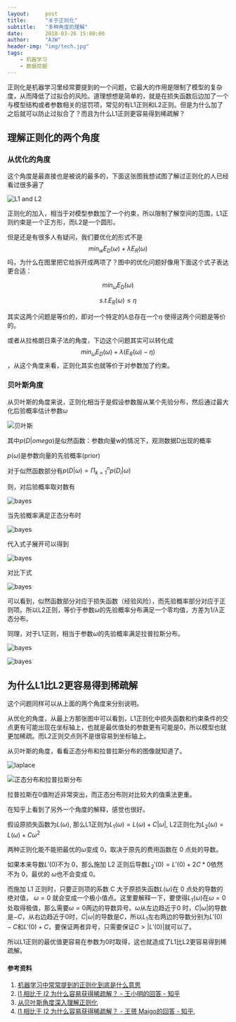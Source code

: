 ```yaml
---
layout:     post
title:      "关于正则化"
subtitle:   "多种角度的理解"
date:       2018-03-26 15:00:00
author:     "AJW"
header-img: "img/tech.jpg"
tags:
    - 机器学习
    - 数据挖掘
---
```


正则化是机器学习里经常要提到的一个问题，它最大的作用是限制了模型的复杂度，从而降低了过拟合的风险。道理想想是简单的，就是在损失函数后边加了一个与模型结构或者参数相关的惩罚项，常见的有L1正则和L2正则。但是为什么加了之后就可以防止过拟合了？而且为什么L1正则更容易得到稀疏解？

## 理解正则化的两个角度

### 从优化的角度

这个角度是最直接也是被说的最多的，下面这张图我想试图了解过正则化的人已经看过很多遍了

![L1 and L2](\img\in-post\regularization\L1_and_L2.jpg)

正则化的加入，相当于对模型参数加了一个约束，所以限制了解空间的范围，L1正则约束是一个正方形，而L2是一个圆形。

但是还是有很多人有疑问，我们要优化的形式不是$$min_w E_D(\omega)+\lambda E_R(\omega)$$吗，为什么在图里把它给拆开成两项了？图中的优化问题好像用下面这个式子表达更合适：

$$min_\omega E_D(\omega)$$

$$s.t. E_R(\omega) \le \eta $$

其实这两个问题是等价的，即对一个特定的$\lambda$总存在一个$\eta$ 使得这两个问题是等价的。

或者从拉格朗日乘子法的角度，下边这个问题其实可以转化成$$min_\omega E_D(\omega) + \lambda (E_R(\omega)-\eta )$$，从这个角度来看，正则化其实也就等价于对参数加了约束。

### 贝叶斯角度

从贝叶斯的角度来说，正则化相当于是假设参数服从某个先验分布，然后通过最大化后验概率估计参数$\omega$

![贝叶斯](\img\in-post\regularization\bayes1.png)

其中$p(D\vert omega)$是似然函数：参数向量w的情况下，观测数据D出现的概率

$p(\omega)$是参数向量的先验概率(prior)

对于似然函数部分有$p(D\vert \omega) = \Pi_{k =1}^{n}p(D_i\vert \omega)$

则，对后验概率取对数有

![bayes](\img\in-post\regularization\bayes2.jpg)

当先验概率满足正态分布时

![bayes](\img\in-post\regularization\bayes3.png)

代入式子展开可以得到

![bayes](\img\in-post\regularization\bayes4.jpg)

对比下式

![bayes](\img\in-post\regularization\bayes5.png)

可以看到，似然函数部分对应于损失函数（经验风险），而先验概率部分对应于正则项。所以L2正则，等价于参数$\omega$的先验概率分布满足一个零均值，方差为$1/\lambda$正态分布。

同理，对于L1正则，相当于参数$\omega$的先验概率满足拉普拉斯分布。

![bayes](\img\in-post\regularization\bayes6.png)

![bayes](\img\in-post\regularization\bayes7.jpg)

## 为什么L1比L2更容易得到稀疏解

这个问题同样可以从上面的两个角度来分别说明。

从优化的角度，从最上方那张图中可以看到，L1正则化中损失函数和约束条件的交点更有可能出现在坐标轴上，也就是最优值处的参数更有可能是0，所以模型也就更加稀疏。而L2正则交点则不是很容易到坐标轴上。

从贝叶斯的角度，看看正态分布和拉普拉斯分布的图像就知道了。

![laplace](\img\in-post\regularization\laplace.jpg)

![正态分布和拉普拉斯分布](\img\in-post\regularization\normal_laplace.jpg)

拉普拉斯在0值附近非常突出，而正态分布则对比较大的值乘法更重。



在知乎上看到了另外一个角度的解释，感觉也很好。

假设原损失函数为$L(\omega)$, 那么L1正则为$L_1(\omega) = L(\omega) + C\vert \omega\vert$, L2正则化为$L_2(\omega) = L(\omega) + C\omega^2$

两种正则化能不能把最优的$\omega$变成 0，取决于原先的费用函数在 0 点处的导数。

如果本来导数$L'(0)​$不为 0，那么施加 L2 正则后导数$L_2'(0) = L'(0) + 2C * 0​$依然不为 0，最优的 $\omega​$也不会变成 0。

而施加 L1 正则时，只要正则项的系数 C 大于原损失函数$L(\omega)$在 0 点处的导数的绝对值， $\omega = 0$ 就会变成一个极小值点。这里要解释一下，要使得$L_1(\omega)$在$\omega = 0$处取得极值，那么需要$\omega = 0$两边的导数异号。$\omega$从左边趋近于0 时，$C\vert \omega\vert$的导数是$-C$，从右边趋近于0时，$C\vert\omega\vert$的导数是$C$，所以$L_1$左右两边的导数分别为$L'(0) - C$和$L'(0) + C$，要保证两者异号，只需要保证$C\gt \vert L'(0)\vert$就可以了。

所以L1正则的最优值更容易在参数为0时取得，这也就造成了L1比L2更容易得到稀疏解。



#### 参考资料

1. [机器学习中常常提到的正则化到底是什么意思](https://www.zhihu.com/question/20924039)
2. [l1 相比于 l2 为什么容易获得稀疏解？ - 王小明的回答 - 知乎](https://www.zhihu.com/question/37096933/answer/189905987)
3. [从贝叶斯角度深入理解正则化](https://blog.csdn.net/zhuxiaodong030/article/details/54408786)
4. [l1 相比于 l2 为什么容易获得稀疏解？ - 王赟 Maigo的回答 - 知乎](https://www.zhihu.com/question/37096933/answer/70426653),